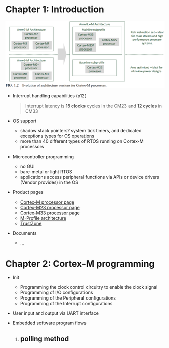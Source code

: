 
# Chapter 1: Introduction
![Drag Racing](../pics/evol_cm.png)

- Interrupt handling capabilities (p12)
    > Interrupt latency is **15 clocks** cycles in the CM23 and **12 cycles** in CM33 

- OS support
  - shadow stack pointers? system tick timers, and dedicated exceptions types for OS operations
  - more than 40 different types of RTOS running on Cortex-M processors
  
- Microcontroller programming
  - no GUI
  - bare-metal or light RTOS
  - applications access peripheral functions via APIs or device drivers (Vendor provides) in the OS

- Product pages
  - [Cortex-M processor page](https://developer.arm.com/products/processors/cortex-m/)
  - [Cortex-M23 processor page](https://developer.arm.com/products/processors/cortex-m/cortex-m23)
  - [Cortex-M33 processor page](https://developer.arm.com/products/processors/cortex-m/cortex-m33)
  - [M-Profile architecture](https://developer.arm.com/products/architecture/m-profile)
  - [TrustZone](https://developer.arm.com/ip-products/security-ip/trustzone)

- Documents
  - ...


# Chapter 2: Cortex-M programming

- Init
    - Programming the clock control circuitry to enable the clock signal
    - Programming of I/O configurations
    - Programming of the Peripheral configurations
    - Programming of the Interrupt configurations

- User input and output via UART interface

- Embedded software program flows
  1. polling method
     -   